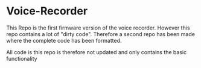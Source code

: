 # Voice-Recorder

This Repo is the first firmware version of the voice recorder.
However this repo contains a lot of "dirty code". 
Therefore a second repo has been made where the complete code has been formatted. 

All code is this repo is therefore not updated and only contains the basic functionality
